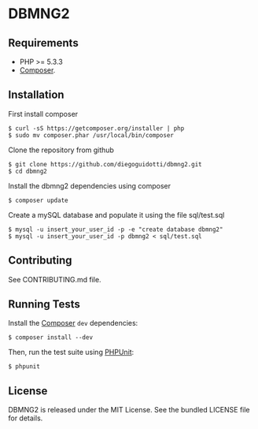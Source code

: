 DBMNG2
===============


Requirements
------------

- PHP >= 5.3.3
- [Composer](http://getcomposer.org/).

Installation
---------------

First install composer

	$ curl -sS https://getcomposer.org/installer | php
	$ sudo mv composer.phar /usr/local/bin/composer

Clone the repository from github

	$ git clone https://github.com/diegoguidotti/dbmng2.git
	$ cd dbmng2

Install the dbmng2 dependencies using composer

	$ composer update

Create a mySQL database and populate it using the file sql/test.sql

	$ mysql -u insert_your_user_id -p -e "create database dbmng2"
	$ mysql -u insert_your_user_id -p dbmng2 < sql/test.sql  


 



Contributing
------------

See CONTRIBUTING.md file.

Running Tests
-------------

Install the [Composer](http://getcomposer.org/) `dev` dependencies:

    $ composer install --dev

Then, run the test suite using [PHPUnit](http://phpunit.de/):

    $ phpunit

License
-------

DBMNG2 is released under the MIT License. See the bundled LICENSE file for details.
